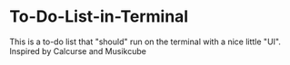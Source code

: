 # To-Do-List-in-Terminal
This is a to-do list that "should" run on the terminal with a nice little "UI". Inspired by Calcurse and Musikcube

